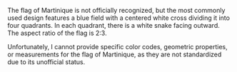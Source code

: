 The flag of Martinique is not officially recognized, but the most commonly used design features a blue field with a centered white cross dividing it into four quadrants. In each quadrant, there is a white snake facing outward. The aspect ratio of the flag is 2:3.

Unfortunately, I cannot provide specific color codes, geometric properties, or measurements for the flag of Martinique, as they are not standardized due to its unofficial status.
